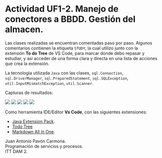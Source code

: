 # Actividad UF1-2. Manejo de conectores a BBDD. Gestión del almacen. 
Las clases realizadas se encuentran comentadas paso por paso. Algunos comentarios contienen la etiqueta `STUDY`, la cual utilizo junto con la extensión **To do Tree** de VS Code, para marcar donde debo repasar y estudiar, y asi acceder de una forma clara y directa en una lista de acciones que crea la extensión.

La tecnología utilizada `Java` con las clases,  `sql.Connection`, `sql.DriverManager`, `sql.PreparedStatement`, `sql.SQLException`, `util.InputMismatchException`, `util.Scanner`.

Capturas de resultados:

![](/img/img-002.png)
![](/img/img-003.png)
![](/img/img-004.png)
![](/img/img-005.png)
![](/img/img-006.png)

Como herramienta IDE/Editor **Vs Code**, con las siguientes extensiones:
- [Java Extension Pack](https://marketplace.visualstudio.com/items?itemName=vscjava.vscode-java-pack).
- [Todo Tree](https://marketplace.visualstudio.com/items?itemName=Gruntfuggly.todo-tree)
- [Markdown All in One](https://marketplace.visualstudio.com/items?itemName=yzhang.markdown-all-in-one).

Juan Antonio Pavón Carmona.  
Programación de servicios y procesos.  
ITT DAM 2.
